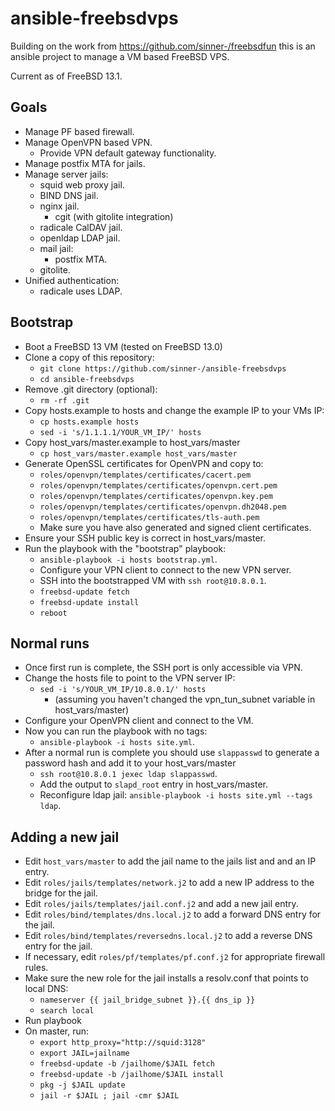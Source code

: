 # ansible-freebsdvps
Building on the work from https://github.com/sinner-/freebsdfun this is an ansible project to manage a VM based FreeBSD VPS.

Current as of FreeBSD 13.1.

## Goals
* Manage PF based firewall.
* Manage OpenVPN based VPN.
  * Provide VPN default gateway functionality.
* Manage postfix MTA for jails.
* Manage server jails:
  * squid web proxy jail.
  * BIND DNS jail.
  * nginx jail.
    * cgit (with gitolite integration)
  * radicale CalDAV jail.
  * openldap LDAP jail.
  * mail jail:
    * postfix MTA.
  * gitolite.
* Unified authentication:
  * radicale uses LDAP.

## Bootstrap
* Boot a FreeBSD 13 VM (tested on FreeBSD 13.0)
* Clone a copy of this repository:
  * `git clone https://github.com/sinner-/ansible-freebsdvps`
  * `cd ansible-freebsdvps`
* Remove .git directory (optional):
  * `rm -rf .git`
* Copy hosts.example to hosts and change the example IP to your VMs IP:
  * `cp hosts.example hosts`
  * `sed -i 's/1.1.1.1/YOUR_VM_IP/' hosts`
* Copy host_vars/master.example to host_vars/master
  * `cp host_vars/master.example host_vars/master`
* Generate OpenSSL certificates for OpenVPN and copy to:
  * `roles/openvpn/templates/certificates/cacert.pem`
  * `roles/openvpn/templates/certificates/openvpn.cert.pem`
  * `roles/openvpn/templates/certificates/openvpn.key.pem`
  * `roles/openvpn/templates/certificates/openvpn.dh2048.pem`
  * `roles/openvpn/templates/certificates/tls-auth.pem`
  * Make sure you have also generated and signed client certificates.
* Ensure your SSH public key is correct in host_vars/master.
* Run the playbook with the "bootstrap" playbook:
  * `ansible-playbook -i hosts bootstrap.yml`.
  * Configure your VPN client to connect to the new VPN server.
  * SSH into the bootstrapped VM with `ssh root@10.8.0.1`.
  * `freebsd-update fetch`
  * `freebsd-update install`
  * `reboot`

## Normal runs
* Once first run is complete, the SSH port is only accessible via VPN.
* Change the hosts file to point to the VPN server IP:
  * `sed -i 's/YOUR_VM_IP/10.8.0.1/' hosts`
    * (assuming you haven't changed the vpn_tun_subnet variable in host_vars/master)
* Configure your OpenVPN client and connect to the VM.
* Now you can run the playbook with no tags:
  * `ansible-playbook -i hosts site.yml`.
* After a normal run is complete you should use `slappasswd` to generate a password hash and add it to your host_vars/master
  * `ssh root@10.8.0.1 jexec ldap slappasswd`.
  * Add the output to `slapd_root` entry in host_vars/master.
  * Reconfigure ldap jail: `ansible-playbook -i hosts site.yml --tags ldap`.

## Adding a new jail
* Edit `host_vars/master` to add the jail name to the jails list and and an IP entry.
* Edit `roles/jails/templates/network.j2` to add a new IP address to the bridge for the jail.
* Edit `roles/jails/templates/jail.conf.j2` and add a new jail entry.
* Edit `roles/bind/templates/dns.local.j2` to add a forward DNS entry for the jail.
* Edit `roles/bind/templates/reversedns.local.j2` to add a reverse DNS entry for the jail.
* If necessary, edit `roles/pf/templates/pf.conf.j2` for appropriate firewall rules.
* Make sure the new role for the jail installs a resolv.conf that points to local DNS:
  * `nameserver {{ jail_bridge_subnet }}.{{ dns_ip }}`
  * `search local`
* Run playbook
* On master, run:
  * `export http_proxy="http://squid:3128"`
  * `export JAIL=jailname`
  * `freebsd-update -b /jailhome/$JAIL fetch`
  * `freebsd-update -b /jailhome/$JAIL install`
  * `pkg -j $JAIL update`
  * `jail -r $JAIL ; jail -cmr $JAIL`
